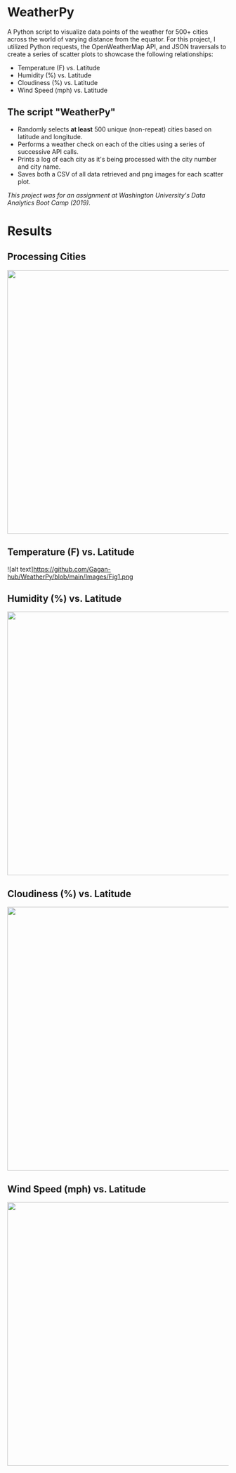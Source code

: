 # WeatherPy

A Python script to visualize data points of the weather for 500+ cities across the world of varying distance from the equator. 
For this project, I utilized Python requests, the OpenWeatherMap API, and JSON traversals to create a series of scatter plots to showcase the following relationships:

* Temperature (F) vs. Latitude
* Humidity (%) vs. Latitude
* Cloudiness (%) vs. Latitude
* Wind Speed (mph) vs. Latitude

## The script "WeatherPy"
* Randomly selects **at least** 500 unique (non-repeat) cities based on latitude and longitude.
* Performs a weather check on each of the cities using a series of successive API calls.
* Prints a log of each city as it's being processed with the city number and city name.
* Saves both a CSV of all data retrieved and png images for each scatter plot.


*This project was for an assignment at Washington University's Data Analytics Boot Camp (2019).*

# Results

## Processing Cities
<img src="presentation/processing_cities.PNG" width="600">

## Temperature (F) vs. Latitude
![alt text]https://github.com/Gagan-hub/WeatherPy/blob/main/Images/Fig1.png

## Humidity (%) vs. Latitude
<img src="presentation/Fig2.png" width="600">

## Cloudiness (%) vs. Latitude
<img src="presentation/Fig3.png" width="600">

## Wind Speed (mph) vs. Latitude
<img src="presentation/Fig3.png" width="600">
